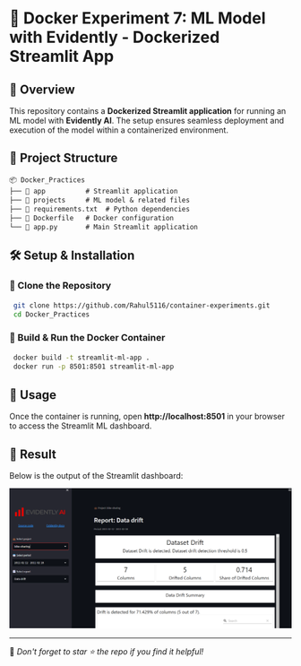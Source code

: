 # 🚀 Docker Experiment 7: ML Model with Evidently - Dockerized Streamlit App

## 📌 Overview
This repository contains a **Dockerized Streamlit application** for running an ML model with **Evidently AI**. The setup ensures seamless deployment and execution of the model within a containerized environment.

## 📂 Project Structure
```
📦 Docker_Practices
├── 📂 app          # Streamlit application
├── 📂 projects     # ML model & related files
├── 📜 requirements.txt  # Python dependencies
├── 📜 Dockerfile   # Docker configuration
└── 📜 app.py       # Main Streamlit application
```

## 🛠️ Setup & Installation
### 🔹 Clone the Repository
```bash
 git clone https://github.com/Rahul5116/container-experiments.git
 cd Docker_Practices
```

### 🔹 Build & Run the Docker Container
```bash
 docker build -t streamlit-ml-app .
 docker run -p 8501:8501 streamlit-ml-app
```

## 📌 Usage
Once the container is running, open **http://localhost:8501** in your browser to access the Streamlit ML dashboard.

## 📸 Result
Below is the output of the Streamlit dashboard:

![Result](image.png)



---
🌟 *Don't forget to star ⭐ the repo if you find it helpful!*

